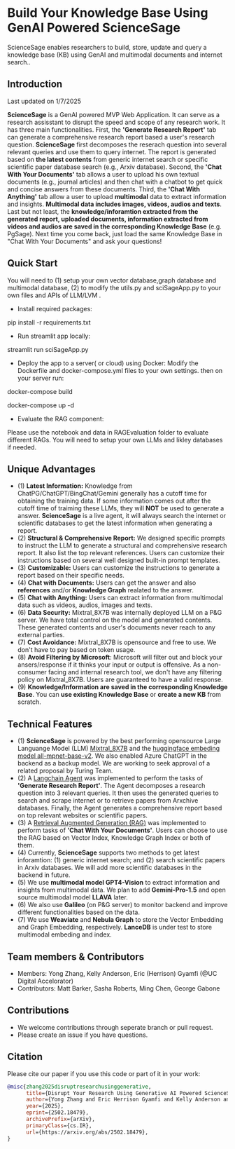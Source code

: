 # Build Your Knowledge Base Using GenAI Powered ScienceSage
ScienceSage enables researchers to build, store, update and query a knowledge base (KB) using GenAI and multimodal documents and internet search..

## Introduction

Last updated on 1/7/2025

**ScienceSage** is a GenAI powered MVP Web Application. It can serve as a research assisstant to disrupt the speed and scope of
any research work. It has three main functionalities. First, the **'Generate Research Report'** tab can generate a comprehensive research 
report based a user's research question. **ScienceSage** first decomposes the reserach question into several relevant queries and use them to query 
internet. The report is generated based on **the latest contents** from generic internet search or specific scientific paper 
database search (e.g., Arxiv database). Second, the **'Chat With Your Documents'** tab allows a user to upload his own textual documents (e.g., 
journal articles) and then chat with a chatbot to get quick and concise answers from these documents. Third, the **'Chat With Anything'** tab allow a user to 
upload **multimodal** data to extract information and insights. **Multimodal data includes images, videos, audios and texts**. Last but not least, 
the **knowledge/inforamtion extracted from the generated report, uploaded documents, information extracted from videos and audios are saved in the corresponding Knowledge Base** (e.g. PgSage). 
Next time you come back, just load the same Knowledge Base in "Chat With Your Documents" and ask your questions!

## Quick Start
You will need to (1) setup your own vector database,graph database and multimodal database, (2) to modify the utils.py and sciSageApp.py to your own files and APIs of LLM/LVM . 
- Install required packages:

pip install -r requirements.txt

- Run streamlit app locally:

streamlit run sciSageApp.py

- Deploy the app to a server( or cloud) using Docker:
Modify the Dockerfile and docker-compose.yml files to your own settings. then on your server run:

docker-compose build

docker-compose up -d

- Evaluate the RAG component:

Please use the notebook and data in RAGEvaluation folder to evaluate different RAGs. You will need to setup your own LLMs and likley databases if needed.

## Unique Advantages 
- (1) **Latest Information:** Knowledge from ChatPG/ChatGPT/BingChat/Gemini generally has a cutoff time for obtaining the training data. If some information comes out after 
    the cutoff time of traiming these LLMs, they will **NOT** be used to generate a answer. **ScienceSage** is a live agent, it will always search the internet 
    or scientific databases to get the latest information when generating a report.
- (2) **Structural & Comprehensive Report:** We designed specific prompts to instruct the LLM to generate a structural and comprehensive research report. 
    It also list the top relevant references. Users can customize their instructions based on several well designed built-in prompt templates.
- (3) **Customizable:** Users can customize the instructions to generate a report based on their specific needs.
- (4) **Chat with Documents:** Users can get the answer and also **references** and/or **Knowledge Graph** realated to the answer.
- (5) **Chat with Anything:** Users can extract information from multimodal data such as videos, audios, images and texts.  
- (6) **Data Security:** Mixtral_8X7B was internally deployed LLM on a P&G server. We have total control on the model and generated contents. 
    These generated contents and user's documents never reach to any external parties. 
- (7) **Cost Avoidance:** Mixtral_8X7B is opensource and free to use. We don't have to pay based on token usage. 
- (8) **Avoid Filtering by Microsoft**: Microsoft will filter out and block your ansers/response if it thinks your input or output is offensive. 
    As a non-consumer facing and internal research tool, we don't have any filtering policy on Mixtral_8X7B. Users are guaranteed to have a valid response.  
- (9) **Knowledge/Information are saved in the corresponding Knowledge Base**. You can **use existing Knowledge Base** or **create a new KB** from scratch. 


## Technical Features
- (1) **ScienceSage** is powered by the best performing opensource Large Languange Model (LLM) [Mixtral_8X7B](https://mistral.ai/news/mixtral-of-experts/) 
    and the [huggingface embeding model all-mpnet-base-v2](https://huggingface.co/sentence-transformers/all-mpnet-base-v2).
        We also enabled Azure ChatGPT in the backend as a backup model. We are working to seek approval of a related proposal by Turing Team.   
- (2) A [Langchain Agent](https://python.langchain.com/docs/modules/agents/) was implemented to perform the tasks of **'Generate Research Report'**. 
        The Agent decomposes a research question into 3 relevant queries. It then uses the generated queries to search and scrape internet or to retrieve papers from Arxchive databases. 
        Finally, the Agent generates a comprehensive report based on top relevant websites or scientific papers.    
- (3) A [Retrieval Augmented Generation (RAG)](https://docs.llamaindex.ai/en/stable/getting_started/concepts.html) was implemented to 
        perform tasks of **'Chat With Your Documents'**. Users can choose to use the RAG based on Vector Index, Knowledge Graph Index or both of them.
- (4) Currently, **ScienceSage** supports two methods to get latest inforamtion: (1) generic internet search; and (2) search scientific papers in Arxiv databases. 
        We will add more scientific databases in the backend in future. 
- (5) We use **multimodal model GPT4-Vision** to extract information and insights from multimodal data. We plan to add **Gemini-Pro-1.5** and open source multimodal model **LLAVA** later.
- (6) We also use **Galileo** (on P&G server) to monitor backend and improve different functionalities based on the data. 
- (7) We use **Weaviate** and **Nebula Graph** to store the Vector Embedding and Graph Embedding, respectively. **LanceDB** is under test to store multimodal embeding and index.

## Team members & Contributors
- Members: Yong Zhang, Kelly Anderson, Eric (Herrison) Gyamfi (@UC Digital Accelorator)
- Contributors: Matt Barker, Sasha Roberts, Ming Chen, George Gabone 

## Contributions
- We welcome contributions through seperate branch or pull request.
- Please create an issue if you have questions.

## Citation
Please cite our paper if you use this code or part of it in your work:

```bibtex
@misc{zhang2025disruptresearchusinggenerative,
      title={Disrupt Your Research Using Generative AI Powered ScienceSage}, 
      author={Yong Zhang and Eric Herrison Gyamfi and Kelly Anderson and Sasha Roberts and Matt Barker},
      year={2025},
      eprint={2502.18479},
      archivePrefix={arXiv},
      primaryClass={cs.IR},
      url={https://arxiv.org/abs/2502.18479}, 
}
```
